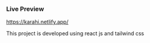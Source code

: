 ### Live Preview
https://karahi.netlify.app/

This project is developed using react js and tailwind css
